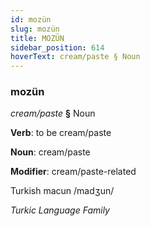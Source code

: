 ```yaml
---
id: mozün
slug: mozün
title: MOZÜN
sidebar_position: 614
hoverText: cream/paste § Noun
---
```


### mozün

*cream/paste* **§** Noun

**Verb**: to be cream/paste

**Noun**: cream/paste

**Modifier**: cream/paste-related

Turkish macun /madʒun/

*Turkic Language Family*